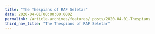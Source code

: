 ```yaml
---
title: "The Thespians of RAF Seletar"
date: 2020-04-01T00:00:00.000Z
permalink: /article-archives/features/_posts/2020-04-01-Thespians
third_nav_title: "The Thespians of RAF Seletar"
---
```


<style>
table { 
	background-color: #e1deea;
	}
.infobox { 
  padding: 20px;
  margin: 20px;
  background: #e1deea
}
</style>